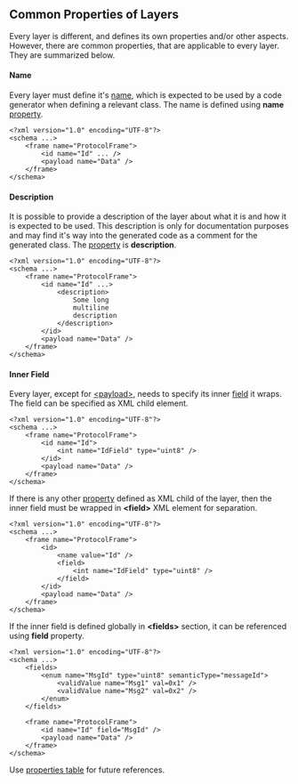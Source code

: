 ## Common Properties of Layers
Every layer is different, and defines its own properties and/or other aspects.
However, there are common properties, that are applicable to every layer. 
They are summarized below.

#### Name 
Every layer must define it's [name](../intro/names.md), which is expected to be 
used by a code generator when defining a relevant class. The name is defined
using **name** [property](../intro/properties.md).
```
<?xml version="1.0" encoding="UTF-8"?>
<schema ...>
    <frame name="ProtocolFrame">
        <id name="Id" ... />
        <payload name="Data" />
    </frame>
</schema>
```

#### Description
It is possible to provide a description of the layer about what it is and
how it is expected to be used. This description is only for documentation
purposes and may find it's way into the generated code as a comment for the
generated class. The [property](../intro/properties.md) is **description**.
```
<?xml version="1.0" encoding="UTF-8"?>
<schema ...>
    <frame name="ProtocolFrame">
        <id name="Id" ...>
            <description>
                Some long
                multiline
                description
            </description>        
        </id>
        <payload name="Data" />
    </frame>
</schema>
```

#### Inner Field
Every layer, except for [&lt;payload&gt;](frames/payload.md), needs to specify
its inner [field](../fields/fields.md) it wraps. The field can be specified
as XML child element.
```
<?xml version="1.0" encoding="UTF-8"?>
<schema ...>
    <frame name="ProtocolFrame">
        <id name="Id">
            <int name="IdField" type="uint8" />  
        </id>
        <payload name="Data" />
    </frame>
</schema>
```
If there is any other [property](../intro/properties.md) defined as XML child
of the layer, then the inner field must be wrapped in 
**&lt;field&gt;** XML element for separation.
```
<?xml version="1.0" encoding="UTF-8"?>
<schema ...>
    <frame name="ProtocolFrame">
        <id>
            <name value="Id" />
            <field>
                <int name="IdField" type="uint8" />  
            </field>
        </id>
        <payload name="Data" />
    </frame>
</schema>
```
If the inner field is defined globally in **&lt;fields&gt;** section, it can
be referenced using **field** property.
```
<?xml version="1.0" encoding="UTF-8"?>
<schema ...>
    <fields>
        <enum name="MsgId" type="uint8" semanticType="messageId">
            <validValue name="Msg1" val=0x1" />
            <validValue name="Msg2" val=0x2" />
        </enum>
    </fields>
    
    <frame name="ProtocolFrame">
        <id name="Id" field="MsgId" />
        <payload name="Data" />
    </frame>
</schema>
```

Use [properties table](../appendix/layers.md) for future references.
